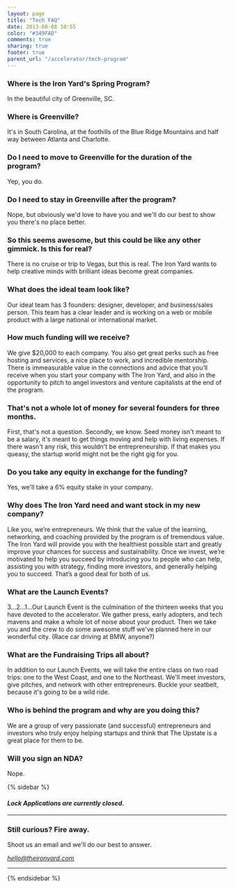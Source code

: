 ```yaml
---
layout: page
title: "Tech FAQ"
date: 2013-08-08 10:55
color: "#349FAD"
comments: true
sharing: true
footer: true
parent_url: "/accelerator/tech-program"
---
```


### Where is the Iron Yard's Spring Program?

In the beautiful city of Greenville, SC.

### Where is Greenville?

It's in South Carolina, at the foothills of the Blue Ridge Mountains and half way between Atlanta and Charlotte.

### Do I need to move to Greenville for the duration of the program?

Yep, you do.

### Do I need to stay in Greenville after the program?

Nope, but obviously we'd love to have you and we'll do our best to show you there's no place better.

### So this seems awesome, but this could be like any other gimmick. Is this for real?

There is no cruise or trip to Vegas, but this is real. The Iron Yard wants to help creative minds with brilliant ideas become great companies.

### What does the ideal team look like?

Our ideal team has 3 founders: designer, developer, and business/sales person. This team has a clear leader and is working on a web or mobile product with a large national or international market.

### How much funding will we receive?

We give $20,000 to each company. You also get great perks such as free hosting and services, a nice place to work, and incredible mentorship. There is immeasurable value in the connections and advice that you’ll receive when you start your company with The Iron Yard, and also in the opportunity to pitch to angel investors and venture capitalists at the end of the program.

### <span class="wysiwyg-font-size-small">That's not a whole lot of money for several founders for three months.</span>
First, that's not a question. Secondly, we know. Seed money isn't meant to be a salary, it's meant to get things moving and help with living expenses. If there wasn't any risk, this wouldn't be entrepreneurship. If that makes you queasy, the startup world might not be the right gig for you.

### Do you take any equity in exchange for the funding?

Yes, we'll take a 6% equity stake in your company.

### Why does The Iron Yard need and want stock in my new company?

Like you, we’re entrepreneurs. We think that the value of the learning, networking, and coaching provided by the program is of tremendous value. The Iron Yard will provide you with the healthiest possible start and greatly improve your chances for success and sustainability. Once we invest, we’re motivated to help you succeed by introducing you to people who can help, assisting you with strategy, finding more investors, and generally helping you to succeed. That’s a good deal for both of us.

### What are the Launch Events?

3...2...1...Our Launch Event is the culmination of the thirteen weeks that you have devoted to the accelerator. We gather press, early adopters, and tech mavens and make a whole lot of noise about your product. Then we take you and the crew to do some awesome stuff we've planned here in our wonderful city. (Race car driving at BMW, anyone?)

### What are the Fundraising Trips all about?

In addition to our Launch Events, we will take the entire class on two road trips: one to the West Coast, and one to the Northeast. We'll meet investors, give pitches, and network with other entrepreneurs. Buckle your seatbelt, because it's going to be a wild ride.

### Who is behind the program and why are you doing this?

We are a group of very passionate (and successful) entrepreneurs and investors who truly enjoy helping startups and think that The Upstate is a great place for them to be.

### Will you sign an NDA?

Nope.

{% sidebar %}

#### <i class="ss-icon applications-closed">Lock</i> <em>Applications are currently closed.</em>

* * *

### Still curious? Fire away.

Shoot us an email and we'll do our best to answer.

[_hello@theironyard.com_](mailto:hello@theironyard.com?subject=I)

* * *

{% endsidebar %}
